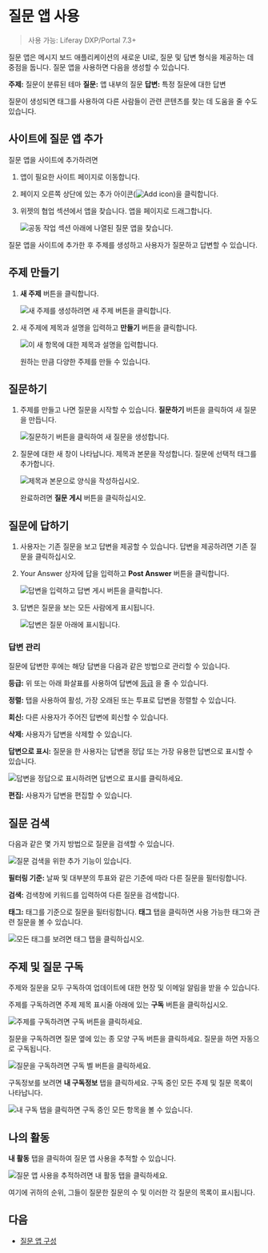 # 질문 앱 사용

> 사용 가능: Liferay DXP/Portal 7.3+

질문 앱은 메시지 보드 애플리케이션의 새로운 UI로, 질문 및 답변 형식을 제공하는 데 중점을 둡니다. 질문 앱을 사용하면 다음을 생성할 수 있습니다.

**주제:** 질문이 분류된 테마 **질문:** 앱 내부의 질문 **답변:** 특정 질문에 대한 답변

질문이 생성되면 태그를 사용하여 다른 사람들이 관련 콘텐츠를 찾는 데 도움을 줄 수도 있습니다.

## 사이트에 질문 앱 추가

질문 앱을 사이트에 추가하려면

1. 앱이 필요한 사이트 페이지로 이동합니다.

1. 페이지 오른쪽 상단에 있는 추가 아이콘(![Add icon](../../images/icon-add-app.png))을 클릭합니다.

1. 위젯의 협업 섹션에서 앱을 찾습니다. 앱을 페이지로 드래그합니다.

    ![공동 작업 섹션 아래에 나열된 질문 앱을 찾습니다.](using-the-questions-app/images/14.png)

질문 앱을 사이트에 추가한 후 주제를 생성하고 사용자가 질문하고 답변할 수 있습니다.


<!-- What permissions?
Note that only users with the requisite permissions have the ability to create topics.
-->

## 주제 만들기

1. **새 주제** 버튼을 클릭합니다.

   ![새 주제를 생성하려면 새 주제 버튼을 클릭합니다.](using-the-questions-app/images/01.png)

1. 새 주제에 제목과 설명을 입력하고 **만들기** 버튼을 클릭합니다.

   ![이 새 항목에 대한 제목과 설명을 입력합니다.](using-the-questions-app/images/02.png)

   원하는 만큼 다양한 주제를 만들 수 있습니다.

## 질문하기

1. 주제를 만들고 나면 질문을 시작할 수 있습니다. **질문하기** 버튼을 클릭하여 새 질문을 만듭니다.

   ![질문하기 버튼을 클릭하여 새 질문을 생성합니다.](using-the-questions-app/images/03.png)

1. 질문에 대한 새 창이 나타납니다. 제목과 본문을 작성합니다. 질문에 선택적 태그를 추가합니다.

   ![제목과 본문으로 양식을 작성하십시오.](using-the-questions-app/images/04.png)

   완료하려면 **질문 게시** 버튼을 클릭하십시오.

## 질문에 답하기

1. 사용자는 기존 질문을 보고 답변을 제공할 수 있습니다. 답변을 제공하려면 기존 질문을 클릭하십시오.

1. Your Answer 상자에 답을 입력하고 **Post Answer** 버튼을 클릭합니다.

    ![답변을 입력하고 답변 게시 버튼을 클릭합니다.](using-the-questions-app/images/05.png)

1. 답변은 질문을 보는 모든 사람에게 표시됩니다.

    ![답변은 질문 아래에 표시됩니다.](using-the-questions-app/images/06.png)

### 답변 관리

질문에 답변한 후에는 해당 답변을 다음과 같은 방법으로 관리할 수 있습니다.

**등급:** 위 또는 아래 화살표를 사용하여 답변에 [등급](../social-tools/user-guide/using-the-ratings-system.md) 을 줄 수 있습니다.

**정렬:** 탭을 사용하여 활성, 가장 오래된 또는 투표로 답변을 정렬할 수 있습니다.

**회신:** 다른 사용자가 주어진 답변에 회신할 수 있습니다.

**삭제:** 사용자가 답변을 삭제할 수 있습니다.

**답변으로 표시:** 질문을 한 사용자는 답변을 정답 또는 가장 유용한 답변으로 표시할 수 있습니다.

![답변을 정답으로 표시하려면 답변으로 표시를 클릭하세요.](using-the-questions-app/images/07.png)

**편집:** 사용자가 답변을 편집할 수 있습니다.

## 질문 검색

다음과 같은 몇 가지 방법으로 질문을 검색할 수 있습니다.

![질문 검색을 위한 추가 기능이 있습니다.](using-the-questions-app/images/08.png)

**필터링 기준:** 날짜 및 대부분의 투표와 같은 기준에 따라 다른 질문을 필터링합니다.

**검색:** 검색창에 키워드를 입력하여 다른 질문을 검색합니다.

**태그:** 태그를 기준으로 질문을 필터링합니다. **태그** 탭을 클릭하면 사용 가능한 태그와 관련 질문을 볼 수 있습니다.

![모든 태그를 보려면 태그 탭을 클릭하십시오.](using-the-questions-app/images/09.png)

## 주제 및 질문 구독

주제와 질문을 모두 구독하여 업데이트에 대한 현장 및 이메일 알림을 받을 수 있습니다.

주제를 구독하려면 주제 제목 표시줄 아래에 있는 **구독** 버튼을 클릭하십시오.

![주제를 구독하려면 구독 버튼을 클릭하세요.](using-the-questions-app/images/10.png)

질문을 구독하려면 질문 옆에 있는 종 모양 구독 버튼을 클릭하세요. 질문을 하면 자동으로 구독됩니다.

![질문을 구독하려면 구독 벨 버튼을 클릭하세요.](using-the-questions-app/images/11.png)

구독정보를 보려면 **내 구독정보** 탭을 클릭하세요. 구독 중인 모든 주제 및 질문 목록이 나타납니다.

![내 구독 탭을 클릭하면 구독 중인 모든 항목을 볼 수 있습니다.](using-the-questions-app/images/12.png)

## 나의 활동

**내 활동** 탭을 클릭하여 질문 앱 사용을 추적할 수 있습니다.

![질문 앱 사용을 추적하려면 내 활동 탭을 클릭하세요.](using-the-questions-app/images/13.png)

여기에 귀하의 순위, 그들이 질문한 질문의 수 및 이러한 각 질문의 목록이 표시됩니다.

## 다음

* [질문 앱 구성](./configuring-the-questions-app.md)
